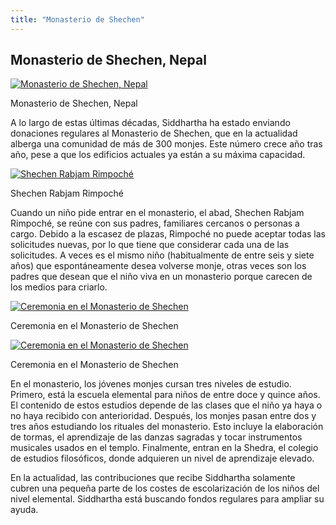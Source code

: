```yaml
---
title: "Monasterio de Shechen"
---
```


##  Monasterio de Shechen, Nepal 

[ ![Monasterio de Shechen, Nepal](/images/img_shetchen_monastere-150x150.jpg) ](/images/img_shetchen_monastere.jpg)

Monasterio de Shechen, Nepal 

A lo largo de estas últimas décadas, Siddhartha ha estado enviando donaciones regulares al Monasterio de Shechen, que en la actualidad alberga una comunidad de más de 300 monjes. Este número crece año tras año, pese a que los edificios actuales ya están a su máxima capacidad. 

[ ![Shechen Rabjam Rimpoché](/images/img_shetchen_RR-150x150.jpg) ](/images/img_shetchen_RR.jpg)

Shechen Rabjam Rimpoché 

Cuando un niño pide entrar en el monasterio, el abad, Shechen Rabjam Rimpoché, se reúne con sus padres, familiares cercanos o personas a cargo. Debido a la escasez de plazas, Rimpoché no puede aceptar todas las solicitudes nuevas, por lo que tiene que considerar cada una de las solicitudes. A veces es el mismo niño (habitualmente de entre seis y siete años) que espontáneamente desea volverse monje, otras veces son los padres que desean que el niño viva en un monasterio porque carecen de los medios para criarlo. 

[ ![Ceremonia en el Monasterio de Shechen ](/images/img_shetchen_ceremonie2-150x150.jpg) ](/images/img_shetchen_ceremonie2.jpg)

Ceremonia en el Monasterio de Shechen 

[ ![Ceremonia en el Monasterio de Shechen](/images/img_shetchen_ceremonie1-150x150.jpg) ](/images/img_shetchen_ceremonie1.jpg)

Ceremonia en el Monasterio de Shechen 

En el monasterio, los jóvenes monjes cursan tres niveles de estudio. Primero, está la escuela elemental para niños de entre doce y quince años. El contenido de estos estudios depende de las clases que el niño ya haya o no haya recibido con anterioridad. Después, los monjes pasan entre dos y tres años estudiando los rituales del monasterio. Esto incluye la elaboración de tormas, el aprendizaje de las danzas sagradas y tocar instrumentos musicales usados en el templo. Finalmente, entran en la Shedra, el colegio de estudios filosóficos, donde adquieren un nivel de aprendizaje elevado. 

En la actualidad, las contribuciones que recibe Siddhartha solamente cubren una pequeña parte de los costes de escolarización de los niños del nivel elemental. Siddhartha está buscando fondos regulares para ampliar su ayuda. 
